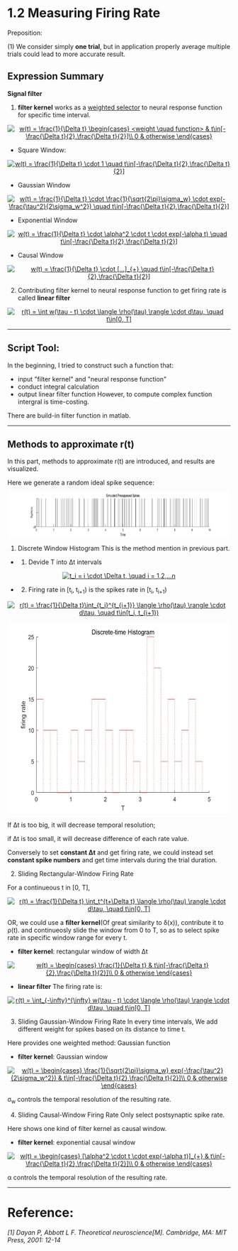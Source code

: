 # 1.2 Measuring Firing Rate

Preposition:

(1) We consider simply **one trial**, but in application properly average multiple trials could lead to more accurate result.

## Expression Summary

**Signal filter**

1. **filter kernel** works as a <u>weighted selector</u> to neural response function for specific time interval.

<!--w(t) = \frac{1}{\Delta t}
\begin{cases}
<weight \quad function> &  t\in[-\frac{\Delta t}{2},\frac{\Delta t}{2}]\\
0 & otherwise
\end{cases}-->

<p align="center">
<a href="https://www.codecogs.com/eqnedit.php?latex=w(t)&space;=&space;\frac{1}{\Delta&space;t}&space;\begin{cases}&space;<weight&space;\quad&space;function>&space;&&space;t\in[-\frac{\Delta&space;t}{2},\frac{\Delta&space;t}{2}]\\&space;0&space;&&space;otherwise&space;\end{cases}" target="_blank"><img src="https://latex.codecogs.com/gif.latex?w(t)&space;=&space;\frac{1}{\Delta&space;t}&space;\begin{cases}&space;<weight&space;\quad&space;function>&space;&&space;t\in[-\frac{\Delta&space;t}{2},\frac{\Delta&space;t}{2}]\\&space;0&space;&&space;otherwise&space;\end{cases}" title="w(t) = \frac{1}{\Delta t} \begin{cases} <weight \quad function> & t\in[-\frac{\Delta t}{2},\frac{\Delta t}{2}]\\ 0 & otherwise \end{cases}" /></a>
</p>

+ Square Window:

<!--w(t) = \frac{1}{\Delta t} \cdot 1 \quad  t\in[-\frac{\Delta t}{2},\frac{\Delta t}{2}]-->

<p align="center">
<a href="https://www.codecogs.com/eqnedit.php?latex=w(t)&space;=&space;\frac{1}{\Delta&space;t}&space;\cdot&space;1&space;\quad&space;t\in[-\frac{\Delta&space;t}{2},\frac{\Delta&space;t}{2}]" target="_blank"><img src="https://latex.codecogs.com/gif.latex?w(t)&space;=&space;\frac{1}{\Delta&space;t}&space;\cdot&space;1&space;\quad&space;t\in[-\frac{\Delta&space;t}{2},\frac{\Delta&space;t}{2}]" title="w(t) = \frac{1}{\Delta t} \cdot 1 \quad t\in[-\frac{\Delta t}{2},\frac{\Delta t}{2}]" /></a>
</p>

+ Gaussian Window

<!--w(t) = \frac{1}{\Delta t} \cdot \frac{1}{\sqrt{2\pi}\sigma_w} \cdot exp(-\frac{\tau^2}{2\sigma_w^2}) \quad  t\in[-\frac{\Delta t}{2},\frac{\Delta t}{2}]-->

<p align="center">
<a href="https://www.codecogs.com/eqnedit.php?latex=w(t)&space;=&space;\frac{1}{\Delta&space;t}&space;\cdot&space;\frac{1}{\sqrt{2\pi}\sigma_w}&space;\cdot&space;exp(-\frac{\tau^2}{2\sigma_w^2})&space;\quad&space;t\in[-\frac{\Delta&space;t}{2},\frac{\Delta&space;t}{2}]" target="_blank"><img src="https://latex.codecogs.com/gif.latex?w(t)&space;=&space;\frac{1}{\Delta&space;t}&space;\cdot&space;\frac{1}{\sqrt{2\pi}\sigma_w}&space;\cdot&space;exp(-\frac{\tau^2}{2\sigma_w^2})&space;\quad&space;t\in[-\frac{\Delta&space;t}{2},\frac{\Delta&space;t}{2}]" title="w(t) = \frac{1}{\Delta t} \cdot \frac{1}{\sqrt{2\pi}\sigma_w} \cdot exp(-\frac{\tau^2}{2\sigma_w^2}) \quad t\in[-\frac{\Delta t}{2},\frac{\Delta t}{2}]" /></a>
</p>

+ Exponential Window

<!--w(t) = \frac{1}{\Delta t} \cdot \alpha^2 \cdot t \cdot exp(-\alpha t) \quad  t\in[-\frac{\Delta t}{2},\frac{\Delta t}{2}]-->

<p align="center">
<a href="https://www.codecogs.com/eqnedit.php?latex=w(t)&space;=&space;\frac{1}{\Delta&space;t}&space;\cdot&space;\alpha^2&space;\cdot&space;t&space;\cdot&space;exp(-\alpha&space;t)&space;\quad&space;t\in[-\frac{\Delta&space;t}{2},\frac{\Delta&space;t}{2}]" target="_blank"><img src="https://latex.codecogs.com/gif.latex?w(t)&space;=&space;\frac{1}{\Delta&space;t}&space;\cdot&space;\alpha^2&space;\cdot&space;t&space;\cdot&space;exp(-\alpha&space;t)&space;\quad&space;t\in[-\frac{\Delta&space;t}{2},\frac{\Delta&space;t}{2}]" title="w(t) = \frac{1}{\Delta t} \cdot \alpha^2 \cdot t \cdot exp(-\alpha t) \quad t\in[-\frac{\Delta t}{2},\frac{\Delta t}{2}]" /></a>
</p>

+ Causal Window

<!--w(t) = \frac{1}{\Delta t} \cdot [...]_{+} \quad  t\in[-\frac{\Delta t}{2},\frac{\Delta t}{2}]-->

<p align="center">
<a href="https://www.codecogs.com/eqnedit.php?latex=w(t)&space;=&space;\frac{1}{\Delta&space;t}&space;\cdot&space;[...]_{&plus;}&space;\quad&space;t\in[-\frac{\Delta&space;t}{2},\frac{\Delta&space;t}{2}]" target="_blank"><img src="https://latex.codecogs.com/gif.latex?w(t)&space;=&space;\frac{1}{\Delta&space;t}&space;\cdot&space;[...]_{&plus;}&space;\quad&space;t\in[-\frac{\Delta&space;t}{2},\frac{\Delta&space;t}{2}]" title="w(t) = \frac{1}{\Delta t} \cdot [...]_{+} \quad t\in[-\frac{\Delta t}{2},\frac{\Delta t}{2}]" /></a>
</p>



2. Contributing filter kernel to neural response function to get firing rate is called **linear filter**

<!--r(t) = \int w(\tau - t) \cdot \langle \rho(\tau) \rangle \cdot d\tau, \quad t\in[0, T]-->

<p align="center">
<a href="https://www.codecogs.com/eqnedit.php?latex=r(t)&space;=&space;\int&space;w(\tau&space;-&space;t)&space;\cdot&space;\langle&space;\rho(\tau)&space;\rangle&space;\cdot&space;d\tau,&space;\quad&space;t\in[0,&space;T]" target="_blank"><img src="https://latex.codecogs.com/gif.latex?r(t)&space;=&space;\int&space;w(\tau&space;-&space;t)&space;\cdot&space;\langle&space;\rho(\tau)&space;\rangle&space;\cdot&space;d\tau,&space;\quad&space;t\in[0,&space;T]" title="r(t) = \int w(\tau - t) \cdot \langle \rho(\tau) \rangle \cdot d\tau, \quad t\in[0, T]" /></a>
</p>

---------------------
## Script Tool:

In the beginning, I tried to construct such a function that:
+ input "filter kernel" and "neural response function"
+ conduct integral calculation
+ output linear filter function
However, to compute complex function intergral is time-costing.

There are build-in filter function in matlab.


---------------------------------

## Methods to approximate r(t)
In this part, methods to approximate r(t) are introduced, and results are visualized.

Here we generate a random ideal spike sequence:

<div align=center>
	<img width="1300" height="100" src="https://github.com/CnDE-M/TheoreticalNeuroscience_Notebook/blob/master/Chapter_1_Neural_Encoding_and_Decoding/svg/1.2_Simulated_Presupposed_Spikes.jpg"/>
</div>

1. Discrete Window Histogram
This is the method mention in previous part.


- 1. Devide T into Δt intervals

<!--t_i = i \cdot \Delta t, \quad i = 1,2,...n-->

<p align="center">
<a href="https://www.codecogs.com/eqnedit.php?latex=t_i&space;=&space;i&space;\cdot&space;\Delta&space;t,&space;\quad&space;i&space;=&space;1,2,...n" target="_blank"><img src="https://latex.codecogs.com/gif.latex?t_i&space;=&space;i&space;\cdot&space;\Delta&space;t,&space;\quad&space;i&space;=&space;1,2,...n" title="t_i = i \cdot \Delta t, \quad i = 1,2,...n" /></a>
</p>

- 2. Firing rate in [t<sub>i</sub>, t<sub>i+1</sub>) is the spikes rate in [t<sub>i</sub>, t<sub>i+1</sub>)

<!--r(t) = \frac{1}{\Delta t}\int_{t_i}^{t_{i+1}} \langle \rho(\tau) \rangle \cdot d\tau, \quad t\in[t_i, t_{i+1})-->

<p align="center">
<a href="https://www.codecogs.com/eqnedit.php?latex=r(t)&space;=&space;\frac{1}{\Delta&space;t}\int_{t_i}^{t_{i&plus;1}}&space;\langle&space;\rho(\tau)&space;\rangle&space;\cdot&space;d\tau,&space;\quad&space;t\in[t_i,&space;t_{i&plus;1})" target="_blank"><img src="https://latex.codecogs.com/gif.latex?r(t)&space;=&space;\frac{1}{\Delta&space;t}\int_{t_i}^{t_{i&plus;1}}&space;\langle&space;\rho(\tau)&space;\rangle&space;\cdot&space;d\tau,&space;\quad&space;t\in[t_i,&space;t_{i&plus;1})" title="r(t) = \frac{1}{\Delta t}\int_{t_i}^{t_{i+1}} \langle \rho(\tau) \rangle \cdot d\tau, \quad t\in[t_i, t_{i+1})" /></a>
</p>

<div align=center>
	<img width="580" height="430" src="https://github.com/CnDE-M/TheoreticalNeuroscience_Notebook/blob/master/Chapter_1_Neural_Encoding_and_Decoding/svg/1.2_Discrete_time_Histogram.jpg"/>
</div>

If Δt is too big, it will decrease temporal resolution;

if Δt is too small, it will decrease difference of each rate value.

Conversely to set **constant Δt** and get firing rate, we could instead set **constant spike numbers** and get time intervals during the trial duration.

2. Sliding Rectangular-Window Firing Rate

For a continueous t in [0, T],

<!--r(t) = \frac{1}{\Delta t} \int_t^{t+\Delta t} \langle \rho(\tau) \rangle \cdot d\tau, \quad t\in[0, T]-->

<p align="center">
<a href="https://www.codecogs.com/eqnedit.php?latex=r(t)&space;=&space;\frac{1}{\Delta&space;t}&space;\int_t^{t&plus;\Delta&space;t}&space;\langle&space;\rho(\tau)&space;\rangle&space;\cdot&space;d\tau,&space;\quad&space;t\in[0,&space;T]" target="_blank"><img src="https://latex.codecogs.com/gif.latex?r(t)&space;=&space;\frac{1}{\Delta&space;t}&space;\int_t^{t&plus;\Delta&space;t}&space;\langle&space;\rho(\tau)&space;\rangle&space;\cdot&space;d\tau,&space;\quad&space;t\in[0,&space;T]" title="r(t) = \frac{1}{\Delta t} \int_t^{t+\Delta t} \langle \rho(\tau) \rangle \cdot d\tau, \quad t\in[0, T]" /></a>
</p>

OR, we could use a **filter kernel**(Of great similarity to δ(x)), contribute it to ρ(t). and continueosly slide the window from 0 to T, so as to select spike rate in specific window range for every t.

-  **filter kernel**: rectangular window of width Δt
	
<!--	w(t) =
	\begin{cases}
	\frac{1}{\Delta t} &  t\in[-\frac{\Delta t}{2},\frac{\Delta t}{2}]\\
	0 & otherwise
	\end{cases}-->
	
<p align="center">
<a href="https://www.codecogs.com/eqnedit.php?latex=w(t)&space;=&space;\begin{cases}&space;\frac{1}{\Delta&space;t}&space;&&space;t\in[-\frac{\Delta&space;t}{2},\frac{\Delta&space;t}{2}]\\&space;0&space;&&space;otherwise&space;\end{cases}" target="_blank"><img src="https://latex.codecogs.com/gif.latex?w(t)&space;=&space;\begin{cases}&space;\frac{1}{\Delta&space;t}&space;&&space;t\in[-\frac{\Delta&space;t}{2},\frac{\Delta&space;t}{2}]\\&space;0&space;&&space;otherwise&space;\end{cases}" title="w(t) = \begin{cases} \frac{1}{\Delta t} & t\in[-\frac{\Delta t}{2},\frac{\Delta t}{2}]\\ 0 & otherwise \end{cases}" /></a>
</p>

- **linear filter** 
	The firing rate is:

<!--	r(t) = \int_{-\infty}^{\infty} w(\tau - t) \cdot \langle \rho(\tau) \rangle \cdot d\tau, \quad t\in[0, T]-->
	
<p align="center">
<a href="https://www.codecogs.com/eqnedit.php?latex=r(t)&space;=&space;\int_{-\infty}^{\infty}&space;w(\tau&space;-&space;t)&space;\cdot&space;\langle&space;\rho(\tau)&space;\rangle&space;\cdot&space;d\tau,&space;\quad&space;t\in[0,&space;T]" target="_blank"><img src="https://latex.codecogs.com/gif.latex?r(t)&space;=&space;\int_{-\infty}^{\infty}&space;w(\tau&space;-&space;t)&space;\cdot&space;\langle&space;\rho(\tau)&space;\rangle&space;\cdot&space;d\tau,&space;\quad&space;t\in[0,&space;T]" title="r(t) = \int_{-\infty}^{\infty} w(\tau - t) \cdot \langle \rho(\tau) \rangle \cdot d\tau, \quad t\in[0, T]" /></a>
</p>

3. Sliding Gaussian-Window Firing Rate
In every time intervals, We add different weight for spikes based on its distance to time t.

Here provides one weighted method: Gaussian function
- **filter kernel**: Gaussian window

	<!--w(t) =
	\begin{cases}
	\frac{1}{\sqrt{2\pi}\sigma_w} exp(-\frac{\tau^2}{2\sigma_w^2}) &  t\in[-\frac{\Delta t}{2},\frac{\Delta t}{2}]\\
	0 & otherwise
	\end{cases}-->
	
<p align="center">
<a href="https://www.codecogs.com/eqnedit.php?latex=w(t)&space;=&space;\begin{cases}&space;\frac{1}{\sqrt{2\pi}\sigma_w}&space;exp(-\frac{\tau^2}{2\sigma_w^2})&space;&&space;t\in[-\frac{\Delta&space;t}{2},\frac{\Delta&space;t}{2}]\\&space;0&space;&&space;otherwise&space;\end{cases}" target="_blank"><img src="https://latex.codecogs.com/gif.latex?w(t)&space;=&space;\begin{cases}&space;\frac{1}{\sqrt{2\pi}\sigma_w}&space;exp(-\frac{\tau^2}{2\sigma_w^2})&space;&&space;t\in[-\frac{\Delta&space;t}{2},\frac{\Delta&space;t}{2}]\\&space;0&space;&&space;otherwise&space;\end{cases}" title="w(t) = \begin{cases} \frac{1}{\sqrt{2\pi}\sigma_w} exp(-\frac{\tau^2}{2\sigma_w^2}) & t\in[-\frac{\Delta t}{2},\frac{\Delta t}{2}]\\ 0 & otherwise \end{cases}" /></a>
</p>

σ<sub>w</sub> controls the temporal resolution of the resulting rate.
	
	

4. Sliding Causal-Window Firing Rate 
Only select postsynaptic spike rate.

Here shows one kind of filter kernel as causal window.
- **filter kernel**: exponential causal window 

<!--	w(t) =	
	\begin{cases}
	[\alpha^2 \cdot t \cdot exp(-\alpha t)]_{+} &  t\in[-\frac{\Delta t}{2},\frac{\Delta t}{2}]\\
	0 & otherwise
	\end{cases}-->

	
<p align="center">
<a href="https://www.codecogs.com/eqnedit.php?latex=w(t)&space;=&space;\begin{cases}&space;[\alpha^2&space;\cdot&space;t&space;\cdot&space;exp(-\alpha&space;t)]_{&plus;}&space;&&space;t\in[-\frac{\Delta&space;t}{2},\frac{\Delta&space;t}{2}]\\&space;0&space;&&space;otherwise&space;\end{cases}" target="_blank"><img src="https://latex.codecogs.com/gif.latex?w(t)&space;=&space;\begin{cases}&space;[\alpha^2&space;\cdot&space;t&space;\cdot&space;exp(-\alpha&space;t)]_{&plus;}&space;&&space;t\in[-\frac{\Delta&space;t}{2},\frac{\Delta&space;t}{2}]\\&space;0&space;&&space;otherwise&space;\end{cases}" title="w(t) = \begin{cases} [\alpha^2 \cdot t \cdot exp(-\alpha t)]_{+} & t\in[-\frac{\Delta t}{2},\frac{\Delta t}{2}]\\ 0 & otherwise \end{cases}" /></a>
</p>

α controls the temporal resolution of the resulting rate.


-----------------


# Reference:
*[1] Dayan P, Abbott L F. Theoretical neuroscience[M]. Cambridge, MA: MIT Press, 2001: 12-14*

